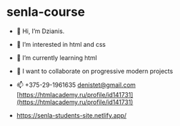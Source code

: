 # senla-course
- 👋 Hi, I’m Dzianis.
- 👀 I’m interested in html and css
- 🌱 I’m currently learning html
- 💞️ I want to collaborate on progressive modern projects
- 📫 +375-29-1961635 denistet@gmail.com
[https://htmlacademy.ru/profile/id141731](https://htmlacademy.ru/profile/id141731)

- https://senla-students-site.netlify.app/
